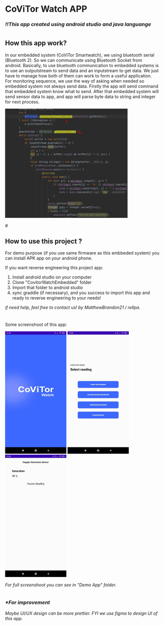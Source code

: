 # CoViTor Watch APP
### <i>!!This app created using android studio and java languange</i>

#

## How this app work?
In our embedded system (CoViTor Smartwatch), we using bluetooth serial (Bluetooth 2). So we can communicate using Bluetooth Socket from android.
Basically, to use bluetooth communication to embedded systems is to use an outputstream to send data and an inputstream to get data. We just have to manage how both of them can work to form a useful application.
For monitoring sequence, we use the way of asking when needed so embedded system not always send data. Firstly the app will send command that embedded system know what to send. After that embedded system will send sensor data to app, and app will parse byte data to string and integer for next process.

<p align="left">
  <img width="400" src="Demo App/Code1.jpg" />
</p>
#

## How to use this project ?
For demo purpose (if you use same firmware as this embbeded system) you can install APK app on your android phone.

If you want reverse engineering this project app:
1. Install android studio on your computer
2. Clone "CovitorWatchEmbedded" folder
3. Import that folder to android studio
4. sync graddle (if necessary), and you success to import this app and ready to reverse engineering to your needs!

<i>if need help, feel free to contact us! by MatthewBrandon21 / rellpa.</i>

#

Some screenshoot of this app:
<p align="left">
  <img width="200" src="Demo App/Splash Screen.jpg" />
  <img width="200" src="Demo App/Home Screen.jpg" />
  <img width="200" src="Demo App/Readings 2.jpg" />
</p>
<i>For full screenshoot you can see in "Demo App" folder.</i>

#

### <i>*For improvement<i/>
Maybe UI/UX design can be more prettier. FYI we use figma to design UI of this app.